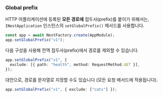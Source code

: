 ### Global prefix

HTTP 어플리케이션에 등록된 **모든 경로에** 접두사(prefix)를 붙이기 위해서는, `INestApplication` 인스턴스의 `setGlobalPrefix()` 메서드를 사용합니다.

```typescript
const app = await NestFactory.create(AppModule);
app.setGlobalPrefix("v1");
```

다음 구성을 사용해 전역 접두사(prefix)에서 경로를 제외할 수 있습니다.

```typescript
app.setGlobalPrefix("v1", {
  exclude: [{ path: "health", method: RequestMethod.GET }],
});
```

대안으로, 경로를 문자열로 지정할 수도 있습니다 (모든 요청 메서드에 적용됩니다).

```typescript
app.setGlobalPrefix("v1", { exclude: ["cats"] });
```
